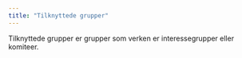 ```yaml
---
title: "Tilknyttede grupper"
---
```


Tilknyttede grupper er grupper som verken er interessegrupper eller komiteer.
